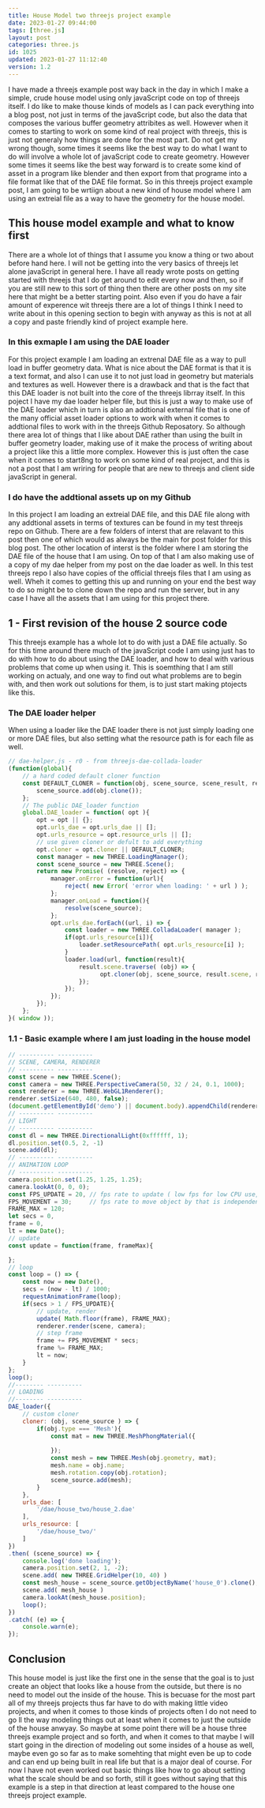 ```yaml
---
title: House Model two threejs project example
date: 2023-01-27 09:44:00
tags: [three.js]
layout: post
categories: three.js
id: 1025
updated: 2023-01-27 11:12:40
version: 1.2
---
```


I have made a threejs example post way back in the day in which I make a simple, crude house model using only javaScript code on top of threejs itself. I do like to make thouse kinds of models as I can pack everything into a blog post, not just in terms of the javaScript code, but also the data that composes the various buffer geometry attribites as well. However when it comes to starting to work on some kind of real project with threejs, this is just not generaly how things are done for the most part. Do not get my wrong though, some times it seems like the best way to do what I want to do will involve a whole lot of javaScript code to create geometry. However some times it seems like the best way forward is to create some kind of asset in a program like blender and then export from that programe into a file format like that of the DAE file format. So in this threejs project example post, I am going to be wrtiign about a new kind of house model where I am using an extreial file as a way to have the geometry for the house model.

<!-- more -->

## This house model example and what to know first

There are a whole lot of things that I assume you know a thing or two about before hand here. I will not be getting into the very basics of threejs let alone javaScript in general here. I have all ready wrote posts on getting started with threejs that I do get around to edit every now and then, so if you are still new to this sort of thing then there are other posts on my site here that might be a better starting point. Also even if you do have a fair amount of experence wit threejs there are a lot of things I think I need to write about in this opening section to begin with anyway as this is not at all a copy and paste friendly kind of project example here.

### In this exmaple I am using the DAE loader

For this project example I am loading an extrenal DAE file as a way to pull load in buffer geometry data. What is nice about the DAE format is that it is a text format, and also I can use it to not just load in geometry but materials and textures as well. However there is a drawback and that is the fact that this DAE loader is not built into the core of the threejs librray itself. In this poject I have my dae loader helper file, but this is just a way to make use of the DAE loader which in turn is also an addtional external file that is one of the many official asset loader options to work with when it comes to addtional files to work with in the threejs Github Reposatory. So although there area lot of things that I like about DAE rather than using the built in buffer geometry loader, making use of it make the process of writing about a project like this a little more complex. However this is just often the case when it comes to start8ng to work on some kind of real project, and this is not a post that I am wriring for people that are new to threejs and client side javaScript in general.

### I do have the addtional assets up on my Github

In this project I am loading an extreial DAE file, and this DAE file along with any addtional assets in terms of textures can be found in my test threejs repo on Github. There are a few folders of interst that are relavant to this post then one of which would as always be the main for post folder for this blog post. The other location of interst is the folder where I am storing the DAE file of the house that I am using. On top of that I am also making use of a copy of my dae helper from my post on the dae loader as well. In this test threejs repo I also have copies of the official threejs files that I am using as well. Wheh it comes to getting this up and running on your end the best way to do so might be to clone down the repo and run the server, but in any case I have all the assets that I am using for this project there.


## 1 - First revision of the house 2 source code

This threejs example has a whole lot to do with just a DAE file actually. So for this time around there much of the javaScript code I am using just has to do with how to do about using the DAE loader, and how to deal with various problems that come up when using it. This is soemthing that I am still working on actualy, and one way to find out what problems are to begin with, and then work out solutions for them, is to just start making ptojects like this.

### The DAE loader helper

When using a loader like the DAE loader there is not just simply loading one or more DAE files, but also setting what the resource path is for each file as well.

```js
// dae-helper.js - r0 - from threejs-dae-collada-loader
(function(global){
    // a hard coded default cloner function
    const DEFAULT_CLONER = function(obj, scene_source, scene_result, result){
        scene_source.add(obj.clone());
    };
    // The public DAE_loader function
    global.DAE_loader = function( opt ){
        opt = opt || {};
        opt.urls_dae = opt.urls_dae || [];
        opt.urls_resource = opt.resource_urls || [];
        // use given cloner or defult to add everything
        opt.cloner = opt.cloner || DEFAULT_CLONER;
        const manager = new THREE.LoadingManager();
        const scene_source = new THREE.Scene();
        return new Promise( (resolve, reject) => {
            manager.onError = function(url){
                reject( new Error( 'error when loading: ' + url ) );
            };
            manager.onLoad = function(){
                resolve(scene_source);
            };
            opt.urls_dae.forEach((url, i) => {
                const loader = new THREE.ColladaLoader( manager );
                if(opt.urls_resource[i]){
                    loader.setResourcePath( opt.urls_resource[i] );
                }
                loader.load(url, function(result){
                    result.scene.traverse( (obj) => {
                          opt.cloner(obj, scene_source, result.scene, result);
                    });
                });
            });
        });
    };
}( window ));
```

### 1.1 - Basic example where I am just loading in the house model

```js
// ---------- ----------
// SCENE, CAMERA, RENDERER
// ---------- ----------
const scene = new THREE.Scene();
const camera = new THREE.PerspectiveCamera(50, 32 / 24, 0.1, 1000);
const renderer = new THREE.WebGL1Renderer();
renderer.setSize(640, 480, false);
(document.getElementById('demo') || document.body).appendChild(renderer.domElement);
// ---------- ----------
// LIGHT
// ---------- ----------
const dl = new THREE.DirectionalLight(0xffffff, 1);
dl.position.set(0.5, 2, -1)
scene.add(dl);
// ---------- ----------
// ANIMATION LOOP
// ---------- ----------
camera.position.set(1.25, 1.25, 1.25);
camera.lookAt(0, 0, 0);
const FPS_UPDATE = 20, // fps rate to update ( low fps for low CPU use, but choppy video )
FPS_MOVEMENT = 30;     // fps rate to move object by that is independent of frame update rate
FRAME_MAX = 120;
let secs = 0,
frame = 0,
lt = new Date();
// update
const update = function(frame, frameMax){

};
// loop
const loop = () => {
    const now = new Date(),
    secs = (now - lt) / 1000;
    requestAnimationFrame(loop);
    if(secs > 1 / FPS_UPDATE){
        // update, render
        update( Math.floor(frame), FRAME_MAX);
        renderer.render(scene, camera);
        // step frame
        frame += FPS_MOVEMENT * secs;
        frame %= FRAME_MAX;
        lt = now;
    }
};
loop();
//-------- ----------
// LOADING
//-------- ----------
DAE_loader({
    // custom cloner
    cloner: (obj, scene_source ) => {
        if(obj.type === 'Mesh'){
            const mat = new THREE.MeshPhongMaterial({
                
            });
            const mesh = new THREE.Mesh(obj.geometry, mat);
            mesh.name = obj.name;
            mesh.rotation.copy(obj.rotation);
            scene_source.add(mesh);
        }
    },
    urls_dae: [
        '/dae/house_two/house_2.dae'
    ],
    urls_resource: [
        '/dae/house_two/'
    ]
})
.then( (scene_source) => {
    console.log('done loading');
    camera.position.set(2, 1, -2);
    scene.add( new THREE.GridHelper(10, 40) )
    const mesh_house = scene_source.getObjectByName('house_0').clone();
    scene.add( mesh_house )
    camera.lookAt(mesh_house.position);
    loop();
})
.catch( (e) => {
    console.warn(e);
});
```

## Conclusion

This house model is just like the first one in the sense that the goal is to just create an object that looks like a house from the outside, but there is no need to model out the inside of the house. This is becuase for the most part all of my threejs projects thus far have to do with making little video projects, and when it comes to those kinds of projects often I do not need to go ll the way modeling things out at least when it comes to just the outside of the house anwyay. So maybe at some point there will be a house three threejs example project and so forth, and when it comes to that maybe I will start going in the direction of modeling out some insides of a house as well, maybe even go so far as to make somehting that might even be up to code and can end up being built in real life but that is a major deal of course. For now I have not even worked out basic things like how to go about setting what the scale should be and so forth, still it goes without saying that this example is a step in that direction at least compared to the house one threejs project example.


